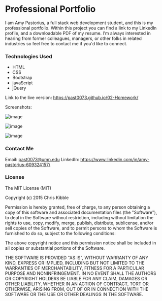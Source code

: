 # Professional Portfolio

I am Amy Pastorius, a full stack web development student, and this is my professional portfolio. Within this project you can find a link to my LinkedIn profile, and a downloadable PDF of my resume. I'm always interested in hearing from former colleagues, managers, or other folks in related industries so feel free to contact me if you'd like to connect. 

### Technologies Used

* HTML
* CSS
* Bootstrap
* javaScript
* jQuery

Link to the live version: https://past0073.github.io/02-Homework/

Screenshots:

![image](https://user-images.githubusercontent.com/74335621/107728208-10b25300-6cb3-11eb-8810-a4b2e26cb5f3.png)

![image](https://user-images.githubusercontent.com/74335621/107728247-2b84c780-6cb3-11eb-9204-6a56adcc367d.png)

![image](https://user-images.githubusercontent.com/74335621/107728279-3fc8c480-6cb3-11eb-80b8-68667a80e60b.png)

### Contact Me

Email: past0073@umn.edu
LinkedIn: https://www.linkedin.com/in/amy-pastorius-609324157/

### License

The MIT License (MIT)

Copyright (c) 2015 Chris Kibble

Permission is hereby granted, free of charge, to any person obtaining a copy of this software and associated documentation files (the "Software"), to deal in the Software without restriction, including without limitation the rights to use, copy, modify, merge, publish, distribute, sublicense, and/or sell copies of the Software, and to permit persons to whom the Software is furnished to do so, subject to the following conditions:

The above copyright notice and this permission notice shall be included in all copies or substantial portions of the Software.

THE SOFTWARE IS PROVIDED "AS IS", WITHOUT WARRANTY OF ANY KIND, EXPRESS OR IMPLIED, INCLUDING BUT NOT LIMITED TO THE WARRANTIES OF MERCHANTABILITY, FITNESS FOR A PARTICULAR PURPOSE AND NONINFRINGEMENT. IN NO EVENT SHALL THE AUTHORS OR COPYRIGHT HOLDERS BE LIABLE FOR ANY CLAIM, DAMAGES OR OTHER LIABILITY, WHETHER IN AN ACTION OF CONTRACT, TORT OR OTHERWISE, ARISING FROM, OUT OF OR IN CONNECTION WITH THE SOFTWARE OR THE USE OR OTHER DEALINGS IN THE SOFTWARE.